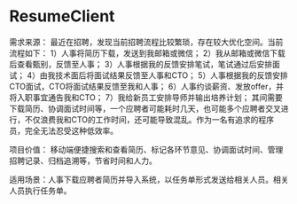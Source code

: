 # ResumeClient

需求来源：
最近在招聘，发现当前招聘流程比较繁琐，存在较大优化空间。当前流程如下：
1）人事将简历下载，发送到我邮箱或微信；
2）我从邮箱或微信下载后查看甄别，反馈至人事；
3）人事根据我的反馈安排笔试，笔试通过后安排面试；
4）由我技术面后将面试结果反馈至人事和CTO；
5）人事根据我的反馈安排CTO面试，CTO将面试结果反馈至我和人事；
6）人事约谈薪资、发放offer，并将入职事宜通告我和CTO；
7）我给新员工安排导师并输出培养计划；
其间需要下载简历、协调面试时间等，一个应聘者可能耗时几天，也可能多个应聘者交叉进行，不仅浪费我和CTO的工作时间，还可能导致混乱。作为一名有追求的程序员，完全无法忍受这种低效率。

项目价值：
移动端便捷搜索和查看简历、标记各环节意见、协调面试时间、管理招聘记录、归档追溯等，节省时间和人力。

适用场景：人事下载应聘者简历并导入系统，以任务单形式发送给相关人员。相关人员执行任务单。